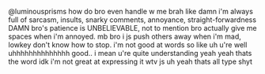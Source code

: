 @luminousprisms how do bro even handle w me brah like damn i'm always full of sarcasm, insults, snarky comments, annoyance, straight-forwardness DAMN
bro's patience is UNBELIEVABLE, not to mention bro actually give me spaces when i'm annoyed. mb bro i js push others away when i'm mad, lowkey don't know how to stop.
i'm not good at words so like uh u're well uhhhhhhhhhhhhhh good.. i mean u're quite understanding yeah yeah thats the word idk i'm not great at expressing it wtv js uh yeah thats all type shyt
